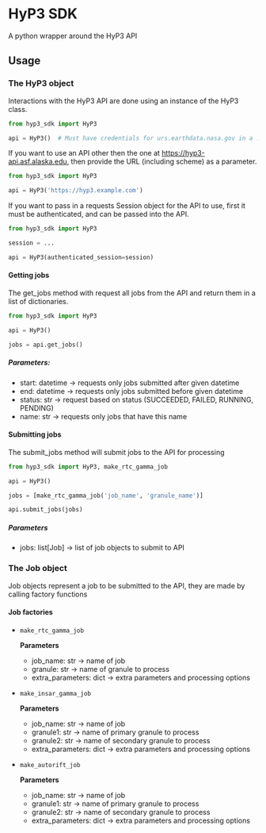 # HyP3 SDK

A python wrapper around the HyP3 API

## Usage

### The HyP3 object
Interactions with the HyP3 API are done using an instance of the HyP3 class.
```python
from hyp3_sdk import HyP3

api = HyP3()  # Must have credentials for urs.earthdata.nasa.gov in a .netrc file for this to work
```
If you want to use an API other then the one at https://hyp3-api.asf.alaska.edu, then provide the URL (including scheme) as a parameter.
```python
from hyp3_sdk import HyP3

api = HyP3('https://hyp3.example.com')
```
If you want to pass in a requests Session object for the API to use, first it must be authenticated, and can be passed into the API.
```python
from hyp3_sdk import HyP3

session = ...

api = HyP3(authenticated_session=session)
```

#### Getting jobs
The get_jobs method with request all jobs from the API and return them in a list of dictionaries.
```python
from hyp3_sdk import HyP3

api = HyP3()

jobs = api.get_jobs()
```
##### Parameters:
- start: datetime -> requests only jobs submitted after given datetime
- end: datetime -> requests only jobs submitted before given datetime
- status: str -> request based on status (SUCCEEDED, FAILED, RUNNING, PENDING)
- name: str -> requests only jobs that have this name

#### Submitting jobs
The submit_jobs method will submit jobs to the API for processing
```python
from hyp3_sdk import HyP3, make_rtc_gamma_job

api = HyP3()

jobs = [make_rtc_gamma_job('job_name', 'granule_name')]

api.submit_jobs(jobs)
```
##### Parameters
- jobs: list[Job] -> list of job objects to submit to API

### The Job object
Job objects represent a job to be submitted to the API, they are made by calling factory functions
#### Job factories
- `make_rtc_gamma_job`
  
  **Parameters**
  - job_name: str -> name of job
  - granule: str -> name of granule to process
  - extra_parameters: dict -> extra parameters and processing options

- `make_insar_gamma_job`
  
  **Parameters**
  - job_name: str -> name of job
  - granule1: str -> name of primary granule to process
  - granule2: str -> name of secondary granule to process
  - extra_parameters: dict -> extra parameters and processing options

- `make_autorift_job`

  **Parameters**
    - job_name: str -> name of job
  - granule1: str -> name of primary granule to process
  - granule2: str -> name of secondary granule to process
  - extra_parameters: dict -> extra parameters and processing options

